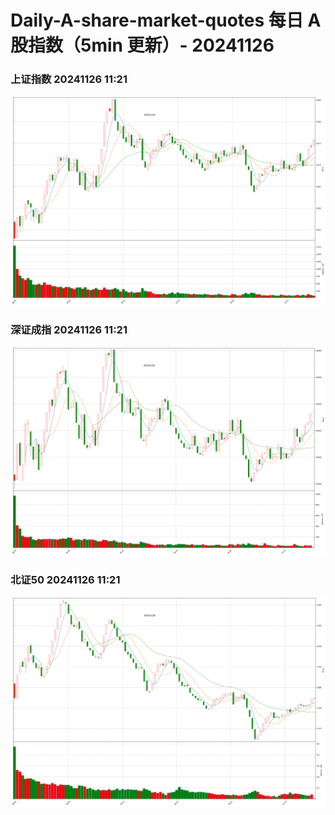 
# Daily-A-share-market-quotes 每日 A 股指数（5min 更新）- 20241126

### 上证指数 20241126 11:21
![](./fig/2024/11/20241126-sh000001.png)

### 深证成指 20241126 11:21
![](./fig/2024/11/20241126-sz399001.png)

### 北证50 20241126 11:21
![](./fig/2024/11/20241126-bj899050.png)
